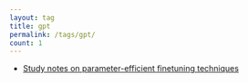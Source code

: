 ```yaml
---
layout: tag
title: gpt
permalink: /tags/gpt/
count: 1
---
```


- [Study notes on parameter-efficient finetuning techniques](https://ljvmiranda921.github.io/notebook/2023/05/01/peft/)
